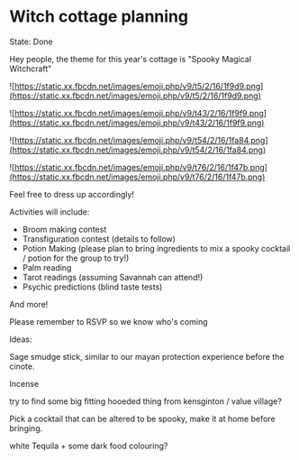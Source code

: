 # Witch cottage planning

State: Done

Hey people, the theme for this year's cottage is "Spooky Magical Witchcraft"

![https://static.xx.fbcdn.net/images/emoji.php/v9/t5/2/16/1f9d9.png](https://static.xx.fbcdn.net/images/emoji.php/v9/t5/2/16/1f9d9.png)

![https://static.xx.fbcdn.net/images/emoji.php/v9/t43/2/16/1f9f9.png](https://static.xx.fbcdn.net/images/emoji.php/v9/t43/2/16/1f9f9.png)

![https://static.xx.fbcdn.net/images/emoji.php/v9/t54/2/16/1fa84.png](https://static.xx.fbcdn.net/images/emoji.php/v9/t54/2/16/1fa84.png)

![https://static.xx.fbcdn.net/images/emoji.php/v9/t76/2/16/1f47b.png](https://static.xx.fbcdn.net/images/emoji.php/v9/t76/2/16/1f47b.png)

Feel free to dress up accordingly!

Activities will include:

- Broom making contest
- Transfiguration contest (details to follow)
- Potion Making (please plan to bring ingredients to mix a spooky cocktail / potion for the group to try!)
- Palm reading
- Tarot readings (assuming Savannah can attend!)
- Psychic predictions (blind taste tests)

And more!

Please remember to RSVP so we know who's coming

Ideas: 

Sage smudge stick, similar to our mayan protection experience before the cinote.

Incense

try to find some big fitting hooeded thing from kensginton / value village?

Pick a cocktail that can be altered to be spooky, make it at home before bringing.

white Tequila + some dark food colouring?